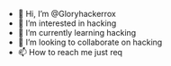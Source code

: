 - 👋 Hi, I’m @Gloryhackerrox
- 👀 I’m interested in hacking 
- 🌱 I’m currently learning hacking 
- 💞️ I’m looking to collaborate on hacking 
- 📫 How to reach me just req


<!---
Gloryhackerrox/Gloryhackerrox is a ✨ special ✨ repository because its `README.md` (this file) appears on your GitHub profile.
You can click the Preview link to take a look at your changes.
--->

